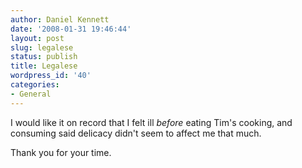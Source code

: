 ```yaml
---
author: Daniel Kennett
date: '2008-01-31 19:46:44'
layout: post
slug: legalese
status: publish
title: Legalese
wordpress_id: '40'
categories:
- General
---
```


I would like it on record that I felt ill <em>before</em> eating Tim's cooking, and consuming said delicacy didn't seem to affect me that much.

Thank you for your time.